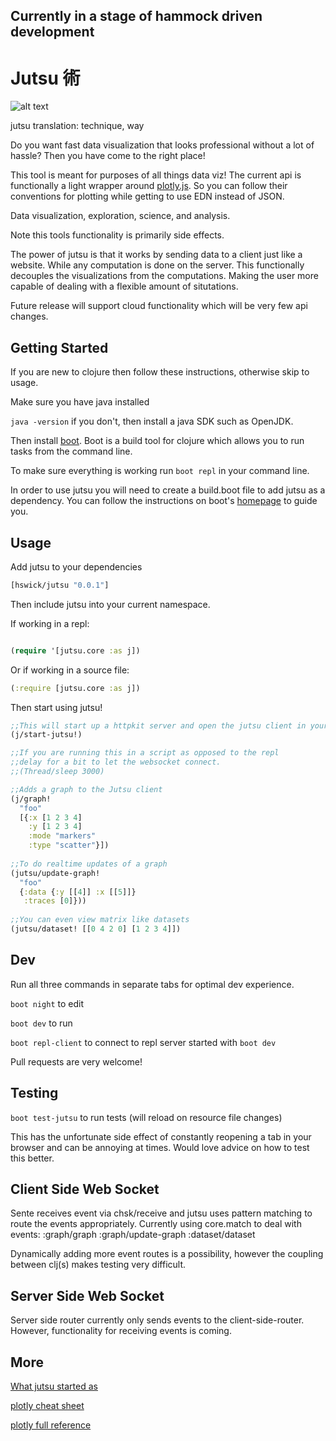 ## Currently in a stage of hammock driven development

# Jutsu 術

![alt text](https://sites.google.com/site/narutonarutoshippudenmanga/_/rsrc/1338580006294/handsigns/Handsigns.png)

jutsu translation: technique, way

Do you want fast data visualization that looks professional without a lot of hassle? Then you have come to the right place!

This tool is meant for purposes of all things data viz! The current api is functionally a light wrapper around [plotly.js](https://plot.ly/javascript/).
So you can follow their conventions for plotting while getting to use EDN instead of JSON. 

Data visualization, exploration, science, and analysis.

Note this tools functionality is primarily side effects.

The power of jutsu is that it works by sending data to a client just like a website. While any computation is done on the server.
This functionally decouples the visualizations from the computations. Making the user more capable of dealing with a flexible amount of situtations.

Future release will support cloud functionality which will be very few api changes.

## Getting Started

If you are new to clojure then follow these instructions, otherwise skip to usage.

Make sure you have java installed

`java -version` if you don't, then install a java SDK such as OpenJDK. 

Then install [boot](https://github.com/boot-clj/boot).
Boot is a build tool for clojure which allows you to run tasks from the command line.

To make sure everything is working run `boot repl` in your command line.

In order to use jutsu you will need to create a build.boot file to add jutsu as a dependency. 
You can follow the instructions on boot's [homepage](https://github.com/boot-clj/boot) to guide you.

## Usage

Add jutsu to your dependencies

```clojure
[hswick/jutsu "0.0.1"]
```

Then include jutsu into your current namespace.

If working in a repl:

```clojure

(require '[jutsu.core :as j])

```
Or if working in a source file:

```clojure
(:require [jutsu.core :as j])
```

Then start using jutsu! 
```clojure
;;This will start up a httpkit server and open the jutsu client in your default browser.
(j/start-jutsu!)

;;If you are running this in a script as opposed to the repl 
;;delay for a bit to let the websocket connect.
;;(Thread/sleep 3000)

;;Adds a graph to the Jutsu client
(j/graph!
  "foo"
  [{:x [1 2 3 4]
    :y [1 2 3 4]
    :mode "markers"
    :type "scatter"}])
   
;;To do realtime updates of a graph
(jutsu/update-graph!  
  "foo"
  {:data {:y [[4]] :x [[5]]} 
   :traces [0]}))
   
;;You can even view matrix like datasets
(jutsu/dataset! [[0 4 2 0] [1 2 3 4]])
```

## Dev

Run all three commands in separate tabs for optimal dev experience.

`boot night` to edit

`boot dev` to run

`boot repl-client` to connect to repl server started with `boot dev`

Pull requests are very welcome!

## Testing

`boot test-jutsu` to run tests (will reload on resource file changes)

This has the unfortunate side effect of constantly reopening a tab in your browser and can be annoying at times.
Would love advice on how to test this better. 

## Client Side Web Socket
Sente receives event via chsk/receive and jutsu uses pattern matching to route the events appropriately.
Currently using core.match to deal with events:
:graph/graph
:graph/update-graph
:dataset/dataset

Dynamically adding more event routes is a possibility, however the coupling between clj(s) makes testing very difficult.

## Server Side Web Socket
Server side router currently only sends events to the client-side-router. However, functionality for receiving events is coming.


## More
[What jutsu started as](https://github.com/danielsz/sente-boot)

[plotly cheat sheet](https://images.plot.ly/plotly-documentation/images/plotly_js_cheat_sheet.pdf)

[plotly full reference](https://plot.ly/javascript/reference/)